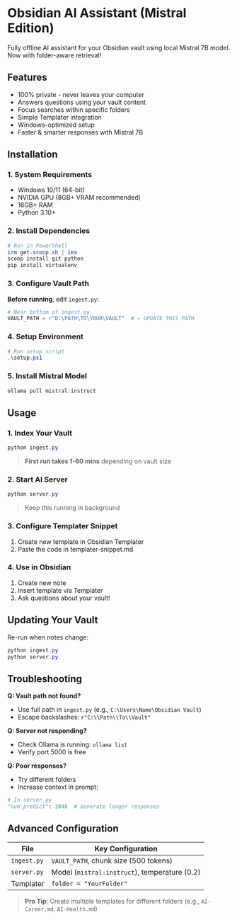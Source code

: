 # Obsidian AI Assistant (Mistral Edition)

Fully offline AI assistant for your Obsidian vault using local Mistral 7B model. Now with folder-aware retrieval!

## Features
- 100% private - never leaves your computer
- Answers questions using your vault content
- Focus searches within specific folders
- Simple Templater integration
- Windows-optimized setup
- Faster & smarter responses with Mistral 7B

## Installation

### 1. System Requirements
- Windows 10/11 (64-bit)
- NVIDIA GPU (8GB+ VRAM recommended)
- 16GB+ RAM
- Python 3.10+

### 2. Install Dependencies
```powershell
# Run in PowerShell
irm get.scoop.sh | iex
scoop install git python
pip install virtualenv
```

### 3. Configure Vault Path
**Before running**, edit `ingest.py`:
```python
# Near bottom of ingest.py
VAULT_PATH = r"D:\PATH\TO\YOUR\VAULT"  # ← UPDATE THIS PATH
```

### 4. Setup Environment
```powershell
# Run setup script
.\setup.ps1
```

### 5. Install Mistral Model
```powershell
ollama pull mistral:instruct
```

## Usage

### 1. Index Your Vault
```powershell
python ingest.py
```
> **First run takes 1-60 mins** depending on vault size

### 2. Start AI Server
```powershell
python server.py
```
> Keep this running in background

### 3. Configure Templater Snippet
1. Create new template in Obsidian Templater
2. Paste the code in templater-snippet.md

### 4. Use in Obsidian
1. Create new note
2. Insert template via Templater
3. Ask questions about your vault!

## Updating Your Vault
Re-run when notes change:
```powershell
python ingest.py
python server.py
```

## Troubleshooting
**Q: Vault path not found?**
- Use full path in `ingest.py` (e.g., `C:\Users\Name\Obsidian Vault`)
- Escape backslashes: `r"C:\\Path\\To\\Vault"`

**Q: Server not responding?**
- Check Ollama is running: `ollama list`
- Verify port 5000 is free

**Q: Poor responses?**
- Try different folders
- Increase context in prompt:
```python
# In server.py
"num_predict": 2048  # Generate longer responses
```

## Advanced Configuration
| File | Key Configuration |
|------|-------------------|
| `ingest.py` | `VAULT_PATH`, chunk size (500 tokens) |
| `server.py` | Model (`mistral:instruct`), temperature (0.2) |
| Templater | `folder = "YourFolder"` |

> **Pro Tip**: Create multiple templates for different folders (e.g., `AI-Career.md`, `AI-Health.md`)
```
